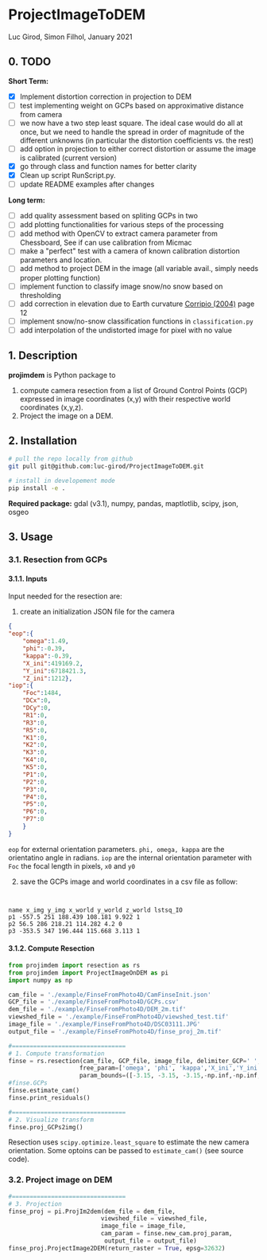 # ProjectImageToDEM
Luc Girod, Simon Filhol, January 2021

## 0. TODO
**Short Term:**
- [x] Implement distortion correction in projection to DEM
- [ ] test implementing weight on GCPs based on approximative distance from camera
- [ ] we now have a two step least square. The ideal case would do all at once, but we need to handle the spread in order of magnitude of the different unknowns (in particular the distortion coefficients vs. the rest)
- [ ] add option in projection to either correct distortion or assume the image is calibrated (current version)
- [x] go through class and function names for better clarity
- [x] Clean up script RunScript.py. 
- [ ] update README examples after changes

**Long term:**
- [ ] add quality assessment based on spliting GCPs in two
- [ ] add plotting functionalities for various steps of the processing
- [ ] add method with OpenCV to extract camera parameter from Chessboard, See if can use calibration from Micmac
- [ ] make a "perfect" test with a camera of known calibration distortion parameters and location. 
- [ ] add method to project DEM in the image (all variable avail., simply needs proper plotting function)
- [ ] implement function to classify image snow/no snow based on thresholding
- [ ] add correction in elevation due to Earth curvature [Corripio (2004)](https://www.tandfonline.com/doi/pdf/10.1080/01431160410001709002?needAccess=true) page 12
- [ ] implement snow/no-snow classification functions in `classification.py`
- [ ] add interpolation of the undistorted image for pixel with no value

## 1. Description

**projimdem** is Python package to 

1. compute camera resection from a list of Ground Control Points (GCP) expressed in image coordinates (x,y) with their respective world coordinates (x,y,z). 
2. Project the image on a DEM.

## 2. Installation
```sh
# pull the repo locally from github
git pull git@github.com:luc-girod/ProjectImageToDEM.git

# install in developement mode
pip install -e .
```
**Required package:** gdal (v3.1), numpy, pandas, maptlotlib, scipy, json, osgeo
## 3. Usage
### 3.1. Resection from GCPs

#### 3.1.1. Inputs

Input needed for the resection are: 
1. create an initialization JSON file for the camera 

```json
{
"eop":{
    "omega":1.49,
    "phi":-0.39,
    "kappa":-0.39,
    "X_ini":419169.2,
    "Y_ini":6718421.3,
    "Z_ini":1212},
"iop":{
    "Foc":1484,
    "DCx":0,
    "DCy":0,
    "R1":0,
    "R3":0,
    "R5":0,
    "K1":0,
    "K2":0,
    "K3":0,
    "K4":0,
    "K5":0,
    "P1":0,
    "P2":0,
    "P3":0,
    "P4":0,
    "P5":0,
    "P6":0,
    "P7":0
    }   
}
```
`eop` for external orientation parameters. `phi, omega, kappa` are the orientatino angle in radians. `iop` are the internal orientation parameter with `Foc` the focal length in pixels, `x0` and `y0` 

2. save the GCPs image and world coordinates in a csv file as follow:
```csv. The image coordinate system has its origin in the center of the image. 


name x_img y_img x_world y_world z_world lstsq_IO
p1 -557.5 251 188.439 108.181 9.922 1
p2 56.5 286 218.21 114.282 4.2 0
p3 -353.5 347 196.444 115.668 3.113 1
```
#### 3.1.2. Compute Resection

```python
from projimdem import resection as rs
from projimdem import ProjectImageOnDEM as pi
import numpy as np

cam_file = './example/FinseFromPhoto4D/CamFinseInit.json'
GCP_file = './example/FinseFromPhoto4D/GCPs.csv'
dem_file = './example/FinseFromPhoto4D/DEM_2m.tif'
viewshed_file = './example/FinseFromPhoto4D/viewshed_test.tif'
image_file = './example/FinseFromPhoto4D/DSC03111.JPG'
output_file = './example/FinseFromPhoto4D/finse_proj_2m.tif'

#================================
# 1. Compute transformation
finse = rs.resection(cam_file, GCP_file, image_file, delimiter_GCP=' ',
                    free_param=['omega', 'phi', 'kappa','X_ini','Y_ini','Z_ini', 'Foc'],
                    param_bounds=([-3.15, -3.15, -3.15,-np.inf,-np.inf,-np.inf,4000], [3.15,3.15,3.15,np.inf,np.inf,np.inf,6000]))
#finse.GCPs
finse.estimate_cam()
finse.print_residuals()

#================================
# 2. Visualize transform
finse.proj_GCPs2img()
```

Resection uses `scipy.optimize.least_square` to estimate the new camera orientation. Some optoins can be passed to `estimate_cam()` (see source code).

### 3.2. Project image on DEM

```python
#================================
# 3. Projection
finse_proj = pi.ProjIm2dem(dem_file = dem_file,
                          viewshed_file = viewshed_file,
                          image_file = image_file,
                          cam_param = finse.new_cam.proj_param,
                           output_file = output_file)
finse_proj.ProjectImage2DEM(return_raster = True, epsg=32632)
```
